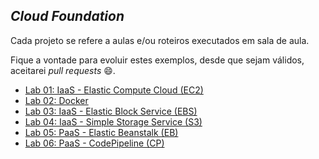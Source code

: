 ## *Cloud Foundation*

Cada projeto se refere a aulas e/ou roteiros executados em sala de aula.

Fique a vontade para evoluir estes exemplos, desde que sejam válidos, aceitarei *pull requests* 😄.

 - [Lab 01: IaaS - Elastic Compute Cloud (EC2)](https://github.com/josecastillolema/fiap/blob/master/mob/cloud/lab01-iaas-ec2.md)
 - [Lab 02: Docker](https://github.com/josecastillolema/fiap/blob/master/mob/cloud/lab02-docker.md)
 - [Lab 03: IaaS - Elastic Block Service (EBS)](https://github.com/josecastillolema/fiap/blob/master/mob/cloud/lab03-iaas-ebs.md)
 - [Lab 04: IaaS - Simple Storage Service (S3)](https://github.com/josecastillolema/fiap/blob/master/mob/cloud/lab04-iaas-s3.md)
 - [Lab 05: PaaS - Elastic Beanstalk (EB)](https://github.com/josecastillolema/fiap/blob/master/mob/cloud/lab05-paas-eb.md)
 - [Lab 06: PaaS - CodePipeline (CP)](https://github.com/josecastillolema/fiap/blob/master/mob/cloud/lab06-paas-cp.md)

